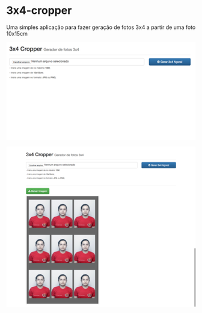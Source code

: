 # 3x4-cropper
Uma simples aplicação para fazer geração de fotos 3x4 a partir de uma foto 10x15cm

![Screenshot1](web/images/screen-1.png)

![Screenshot1](web/images/screen-2.png)
